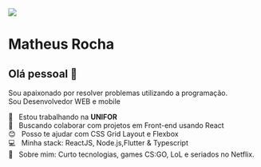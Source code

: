 <img width="auto" src="https://github.com/tgmarinho/tgmarinho/blob/master/banner.png">


# Matheus Rocha

## Olá pessoal 👋
Sou apaixonado por resolver problemas utilizando a programação.<br/>
Sou Desenvolvedor WEB e mobile

 :rocket:  &nbsp; Estou trabalhando na **UNIFOR**
 <br/> :purple_heart: &nbsp; Buscando colaborar com projetos em Front-end usando React
 <br/> :blush: &nbsp; Posso te ajudar com CSS Grid Layout e Flexbox
 <br/> :computer: &nbsp; Minha stack: ReactJS, Node.js,Flutter & Typescript
 <br/> 💬  &nbsp; Sobre mim: Curto tecnologias, games CS:GO, LoL e seriados no Netflix.
